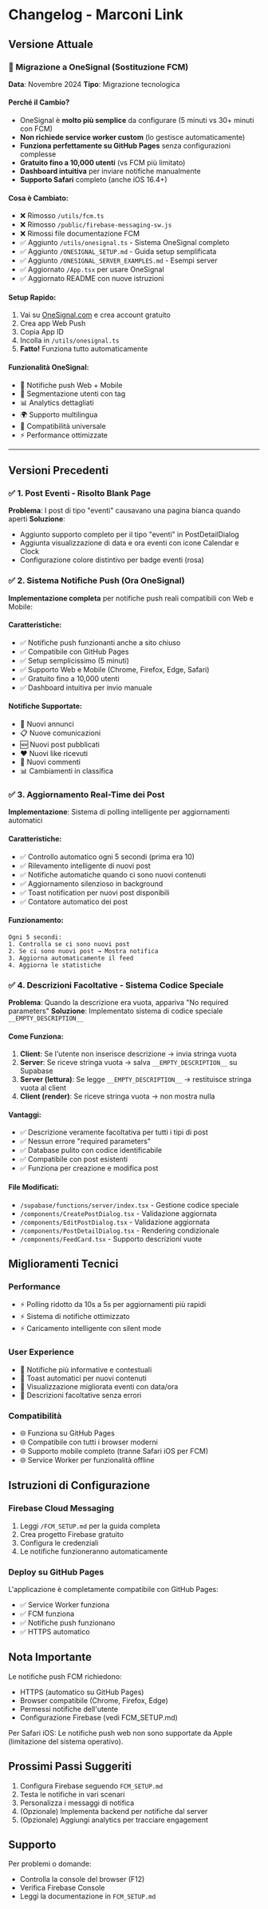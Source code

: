 # Changelog - Marconi Link

## Versione Attuale

### 🎉 Migrazione a OneSignal (Sostituzione FCM)
**Data**: Novembre 2024
**Tipo**: Migrazione tecnologica

#### Perché il Cambio?
- OneSignal è **molto più semplice** da configurare (5 minuti vs 30+ minuti con FCM)
- **Non richiede service worker custom** (lo gestisce automaticamente)
- **Funziona perfettamente su GitHub Pages** senza configurazioni complesse
- **Gratuito fino a 10,000 utenti** (vs FCM più limitato)
- **Dashboard intuitiva** per inviare notifiche manualmente
- **Supporto Safari** completo (anche iOS 16.4+)

#### Cosa è Cambiato:
- ❌ Rimosso `/utils/fcm.ts`
- ❌ Rimosso `/public/firebase-messaging-sw.js`
- ❌ Rimossi file documentazione FCM
- ✅ Aggiunto `/utils/onesignal.ts` - Sistema OneSignal completo
- ✅ Aggiunto `/ONESIGNAL_SETUP.md` - Guida setup semplificata
- ✅ Aggiunto `/ONESIGNAL_SERVER_EXAMPLES.md` - Esempi server
- ✅ Aggiornato `/App.tsx` per usare OneSignal
- ✅ Aggiornato README con nuove istruzioni

#### Setup Rapido:
1. Vai su [OneSignal.com](https://onesignal.com) e crea account gratuito
2. Crea app Web Push
3. Copia App ID
4. Incolla in `/utils/onesignal.ts`
5. **Fatto!** Funziona tutto automaticamente

#### Funzionalità OneSignal:
- 🔔 Notifiche push Web + Mobile
- 🎯 Segmentazione utenti con tag
- 📊 Analytics dettagliati
- 🌍 Supporto multilingua
- 📱 Compatibilità universale
- ⚡ Performance ottimizzate

---

## Versioni Precedenti

### ✅ 1. Post Eventi - Risolto Blank Page
**Problema**: I post di tipo "eventi" causavano una pagina bianca quando aperti
**Soluzione**: 
- Aggiunto supporto completo per il tipo "eventi" in PostDetailDialog
- Aggiunta visualizzazione di data e ora eventi con icone Calendar e Clock
- Configurazione colore distintivo per badge eventi (rosa)

### ✅ 2. Sistema Notifiche Push (Ora OneSignal)
**Implementazione completa** per notifiche push reali compatibili con Web e Mobile:

#### Caratteristiche:
- ✅ Notifiche push funzionanti anche a sito chiuso
- ✅ Compatibile con GitHub Pages
- ✅ Setup semplicissimo (5 minuti)
- ✅ Supporto Web e Mobile (Chrome, Firefox, Edge, Safari)
- ✅ Gratuito fino a 10,000 utenti
- ✅ Dashboard intuitiva per invio manuale

#### Notifiche Supportate:
- 📢 Nuovi annunci
- 📋 Nuove comunicazioni
- 🆕 Nuovi post pubblicati
- ❤️ Nuovi like ricevuti
- 💬 Nuovi commenti
- 📊 Cambiamenti in classifica

### ✅ 3. Aggiornamento Real-Time dei Post
**Implementazione**: Sistema di polling intelligente per aggiornamenti automatici

#### Caratteristiche:
- ✅ Controllo automatico ogni 5 secondi (prima era 10)
- ✅ Rilevamento intelligente di nuovi post
- ✅ Notifiche automatiche quando ci sono nuovi contenuti
- ✅ Aggiornamento silenzioso in background
- ✅ Toast notification per nuovi post disponibili
- ✅ Contatore automatico dei post

#### Funzionamento:
```
Ogni 5 secondi:
1. Controlla se ci sono nuovi post
2. Se ci sono nuovi post → Mostra notifica
3. Aggiorna automaticamente il feed
4. Aggiorna le statistiche
```

### ✅ 4. Descrizioni Facoltative - Sistema Codice Speciale
**Problema**: Quando la descrizione era vuota, appariva "No required parameters"
**Soluzione**: Implementato sistema di codice speciale `__EMPTY_DESCRIPTION__`

#### Come Funziona:
1. **Client**: Se l'utente non inserisce descrizione → invia stringa vuota
2. **Server**: Se riceve stringa vuota → salva `__EMPTY_DESCRIPTION__` su Supabase
3. **Server (lettura)**: Se legge `__EMPTY_DESCRIPTION__` → restituisce stringa vuota al client
4. **Client (render)**: Se riceve stringa vuota → non mostra nulla

#### Vantaggi:
- ✅ Descrizione veramente facoltativa per tutti i tipi di post
- ✅ Nessun errore "required parameters"
- ✅ Database pulito con codice identificabile
- ✅ Compatibile con post esistenti
- ✅ Funziona per creazione e modifica post

#### File Modificati:
- `/supabase/functions/server/index.tsx` - Gestione codice speciale
- `/components/CreatePostDialog.tsx` - Validazione aggiornata
- `/components/EditPostDialog.tsx` - Validazione aggiornata
- `/components/PostDetailDialog.tsx` - Rendering condizionale
- `/components/FeedCard.tsx` - Supporto descrizioni vuote

## Miglioramenti Tecnici

### Performance
- ⚡ Polling ridotto da 10s a 5s per aggiornamenti più rapidi
- ⚡ Sistema di notifiche ottimizzato
- ⚡ Caricamento intelligente con silent mode

### User Experience
- 🎨 Notifiche più informative e contestuali
- 🎨 Toast automatici per nuovi contenuti
- 🎨 Visualizzazione migliorata eventi con data/ora
- 🎨 Descrizioni facoltative senza errori

### Compatibilità
- 🌐 Funziona su GitHub Pages
- 🌐 Compatibile con tutti i browser moderni
- 🌐 Supporto mobile completo (tranne Safari iOS per FCM)
- 🌐 Service Worker per funzionalità offline

## Istruzioni di Configurazione

### Firebase Cloud Messaging
1. Leggi `/FCM_SETUP.md` per la guida completa
2. Crea progetto Firebase gratuito
3. Configura le credenziali
4. Le notifiche funzioneranno automaticamente

### Deploy su GitHub Pages
L'applicazione è completamente compatibile con GitHub Pages:
- ✅ Service Worker funziona
- ✅ FCM funziona
- ✅ Notifiche push funzionano
- ✅ HTTPS automatico

## Nota Importante

Le notifiche push FCM richiedono:
- HTTPS (automatico su GitHub Pages)
- Browser compatibile (Chrome, Firefox, Edge)
- Permessi notifiche dell'utente
- Configurazione Firebase (vedi FCM_SETUP.md)

Per Safari iOS: Le notifiche push web non sono supportate da Apple (limitazione del sistema operativo).

## Prossimi Passi Suggeriti

1. Configura Firebase seguendo `FCM_SETUP.md`
2. Testa le notifiche in vari scenari
3. Personalizza i messaggi di notifica
4. (Opzionale) Implementa backend per notifiche dal server
5. (Opzionale) Aggiungi analytics per tracciare engagement

## Supporto

Per problemi o domande:
- Controlla la console del browser (F12)
- Verifica Firebase Console
- Leggi la documentazione in `FCM_SETUP.md`
